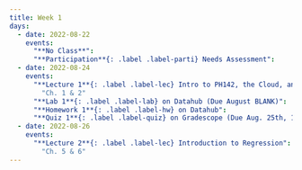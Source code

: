 ```yaml
---
title: Week 1
days:
  - date: 2022-08-22
    events:
      "**No Class**":
      "**Participation**{: .label .label-parti} Needs Assessment":
  - date: 2022-08-24
    events:
      "**Lecture 1**{: .label .label-lec} Intro to PH142, the Cloud, and PPDAC; Beginning to work with data":
        "Ch. 1 & 2"
      "**Lab 1**{: .label .label-lab} on Datahub (Due August BLANK)":
      "**Homework 1**{: .label .label-hw} on Datahub":
      "**Quiz 1**{: .label .label-quiz} on Gradescope (Due Aug. 25th, 12:00 PM PST IDK)":
  - date: 2022-08-26
    events:
      "**Lecture 2**{: .label .label-lec} Introduction to Regression":
        "Ch. 5 & 6"
---
```

